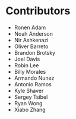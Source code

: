 Contributors
============
* Ronen Adam
* Noah Anderson
* Nir Ashkenazi
* Oliver Barreto
* Brandon Brotsky
* Joel Davis
* Robin Lee
* Billy Morales
* Armando Nunez
* Antonio Ramos
* Kyle Shaver
* Sergey Tsibel
* Ryan Wong
* Xiabo Zhang